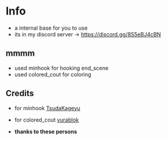# Info
- a internal base for you to use
- its in my discord server -> https://discord.gg/8S5eBJ4cBN

## mmmm
- used minhook for hooking end_scene
- used colored_cout for coloring

## Credits
- for minhook [TsudaKageyu](https://github.com/TsudaKageyu/minhook)
- for colored_cout [yurablok](https://github.com/yurablok/colored-cout)

- **thanks to these persons**
